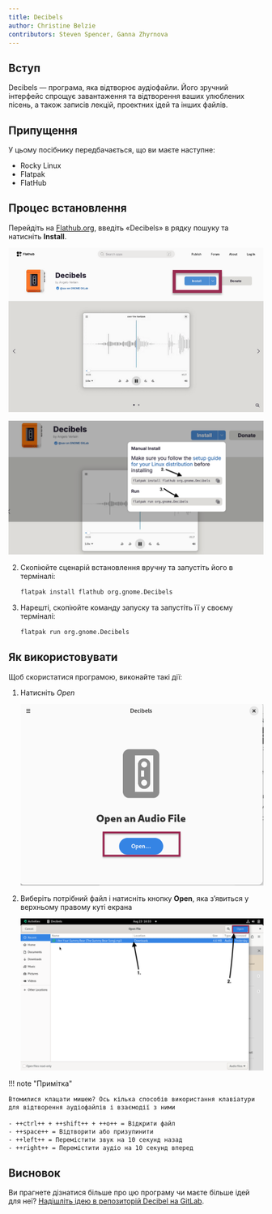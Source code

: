 ```yaml
---
title: Decibels
author: Christine Belzie
contributors: Steven Spencer, Ganna Zhyrnova
---
```


## Вступ

Decibels — програма, яка відтворює аудіофайли. Його зручний інтерфейс спрощує завантаження та відтворення ваших улюблених пісень, а також записів лекцій, проектних ідей та інших файлів.

## Припущення

У цьому посібнику передбачається, що ви маєте наступне:

- Rocky Linux
- Flatpak
- FlatHub

## Процес встановлення

Перейдіть на [Flathub.org](https://flathub.org), введіть «Decibels» в рядку пошуку та натисніть **Install**.

![Screenshot of the Decibels app page on FlatHub, showing the install button being highlighted by a red rectangle](images/01_decibels.png)

![manual install script and run script](images/decibels-install.png)

2. Скопіюйте сценарій встановлення вручну та запустіть його в терміналі:

    ```bash
    flatpak install flathub org.gnome.Decibels
    ```

3. Нарешті, скопіюйте команду запуску та запустіть її у своєму терміналі:

    ```bash
    flatpak run org.gnome.Decibels
    ```

## Як використовувати

Щоб скористатися програмою, виконайте такі дії:

1. Натисніть _Open_

    ![Screenshot of Decibels' landing page with a red rectangle surrounding the blue open button](images/02_decibels.png)

2. Виберіть потрібний файл і натисніть кнопку **Open**, яка з’явиться у верхньому правому куті екрана

    ![Screenshot of Decibels file selection interface with numbered arrows indicating audio file and Open button](images/03_decibels.png)

!!! note "Примітка"

```
Втомилися клацати мишею? Ось кілька способів використання клавіатури для відтворення аудіофайлів і взаємодії з ними

- ++ctrl++ + ++shift++ + ++o++ = Відкрити файл
- ++space++ = Відтворити або призупинити
- ++left++ = Перемістити звук на 10 секунд назад
- ++right++ = Перемістити аудіо на 10 секунд вперед
```

## Висновок

Ви прагнете дізнатися більше про цю програму чи маєте більше ідей для неї? [Надішліть ідею в репозиторій Decibel на GitLab](https://gitlab.gnome.org/GNOME/Incubator/decibels/-/issues).
